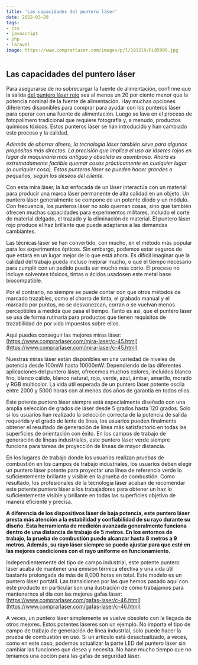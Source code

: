 ```yaml
---
title: 'Las capacidades del puntero láser'
date: 2022-03-28
tags:
- css
- javascript
- php
- laravel
image: https://www.comprarlaser.com/images/p/l/181219/RL05900.jpg
---
```

## Las capacidades del puntero láser

Para asegurarse de no sobrecargar la fuente de alimentación, confirme que la salida [del puntero láser rojo](https://www.comprarlaser.com/puntero-laser-rojo/c-5.html) sea al menos un 20 por ciento menor que la potencia nominal de la fuente de alimentación. Hay muchas opciones diferentes disponibles para comprar para ayudar con los punteros láser para operar con una fuente de alimentación. Luego se lava en el proceso de fotopolímero tradicional que requiere fotografía y, a menudo, productos químicos tóxicos. Estos punteros láser se han introducido y han cambiado este proceso y la calidad.

*Además de ahorrar dinero, la tecnología láser también sirve para algunos propósitos más directos. La precisión que implica el uso de láseres rojos en lugar de maquinaria más antigua y obsoleta es asombrosa. Ahora es extremadamente factible quemar cosas prácticamente en cualquier lugar (o cualquier cosa). Estos punteros láser se pueden hacer grandes o pequeños, según los deseos del cliente.*

Con esta mira láser, la luz enfocada de un láser interactúa con un material para producir una marca láser permanente de alta calidad en un objeto. Un puntero láser generalmente se compone de un potente diodo y un módulo. Con frecuencia, los punteros láser no solo queman cosas, sino que también ofrecen muchas capacidades para experimentos militares, incluido el corte de material delgado, el trazado y la eliminación de material. El puntero láser rojo produce el haz brillante que puede adaptarse a las demandas cambiantes.

Las técnicas láser se han convertido, con mucho, en el método más popular para los experimentos ópticos. Sin embargo, podemos estar seguros de que estará en un lugar mejor de lo que está ahora. Es difícil imaginar que la calidad del trabajo pueda incluso mejorar mucho, o que el tiempo necesario para cumplir con un pedido pueda ser mucho más corto. El proceso no incluye solventes tóxicos, tintas o ácidos usados ​​en este metal base biocompatible.

Por el contrario, no siempre se puede contar con que otros métodos de marcado trazables, como el chorro de tinta, el grabado manual y el marcado por puntos, no se desvanezcan, corran o se vuelvan menos perceptibles a medida que pasa el tiempo. Tanto es así, que el puntero láser se usa de forma rutinaria para productos que tienen requisitos de trazabilidad de por vida impuestos sobre ellos.

Aquí puedes conseguir las mejores miras láser:
[https://www.comprarlaser.com/mira-laser/c-45.html](https://www.comprarlaser.com/mira-laser/c-45.html)

Nuestras miras láser están disponibles en una variedad de niveles de potencia desde 100mW hasta 10000mW. Dependiendo de las diferentes aplicaciones del puntero láser, ofrecemos muchos colores, incluidos blanco frío, blanco cálido, blanco natural, rojo, verde, azul, ámbar, amarillo, morado y RGB multicolor. La vida útil esperada de un puntero láser potente oscila entre 2000 y 5000 horas con al menos dos años de garantía en todos ellos.

Este potente puntero láser siempre está especialmente diseñado con una amplia selección de grados de láser desde 5 grados hasta 120 grados. Solo si los usuarios han realizado la selección correcta de la potencia de salida requerida y el grado de lente de línea, los usuarios pueden finalmente obtener el resultado de generación de línea más satisfactorio en todas las superficies de orientación con éxito. En los campos de trabajo de generación de líneas industriales, este puntero láser verde siempre funciona para tareas de proyección de líneas de mayor distancia.

En los lugares de trabajo donde los usuarios realizan pruebas de combustión en los campos de trabajo industriales, los usuarios deben elegir un puntero láser potente para proyectar una línea de referencia verde lo suficientemente brillante y visible en la prueba de combustión. Como resultado, los profesionales de la tecnología láser acaban de recomendar este potente puntero láser a los trabajadores para obtener un haz lo suficientemente visible y brillante en todas las superficies objetivo de manera eficiente y precisa.

**A diferencia de los dispositivos láser de baja potencia, este puntero láser presta más atención a la estabilidad y confiabilidad de su rayo durante su diseño. Esta herramienta de medición avanzada generalmente funciona dentro de una distancia de trabajo de 5 metros. En los entornos de trabajo, la prueba de combustión puede alcanzar hasta 8 metros a 9 metros. Además, su rayo láser siempre se puede ajustar para que esté en las mejores condiciones con el rayo uniforme en funcionamiento.**

Independientemente del tipo de campo industrial, este potente puntero láser acaba de mantener una emisión térmica efectiva y una vida útil bastante prolongada de más de 8,000 horas en total. Este modelo es un puntero láser portátil. Las transiciones por las que hemos pasado aquí con este producto en particular son una ilustración de cómo trabajamos para mantenernos al día con las mejores gafas láser: [https://www.comprarlaser.com/gafas-laser/c-46.html](https://www.comprarlaser.com/gafas-laser/c-46.html)

A veces, un puntero láser simplemente se vuelve obsoleto con la llegada de otros mejores. Estos potentes láseres son un ejemplo. No importa el tipo de campo de trabajo de generación de línea industrial, solo puede hacer la prueba de combustión en uso. Si un artículo está desactualizado, a veces, como en este caso, podemos actualizar la parte LED del puntero láser sin cambiar las funciones que desea y necesita. No hace mucho tiempo que no teníamos una opción para las gafas de seguridad láser.
